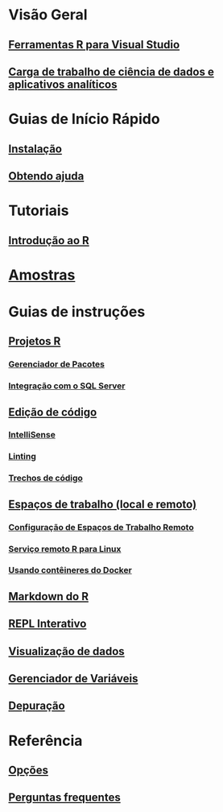 # Visão Geral
## [Ferramentas R para Visual Studio](index.md)
## [Carga de trabalho de ciência de dados e aplicativos analíticos](data-science-workload.md)
# Guias de Início Rápido
## [Instalação](installation.md)
## [Obtendo ajuda](getting-started-help.md)
# Tutoriais
## [Introdução ao R](getting-started-with-r.md)
# [Amostras](getting-started-samples.md)
# Guias de instruções
## [Projetos R](projects.md)
### [Gerenciador de Pacotes](package-manager.md)
### [Integração com o SQL Server](sql-server.md)
## [Edição de código](code-editing.md)
### [IntelliSense](code-intellisense.md)
### [Linting](code-linting.md)
### [Trechos de código](code-snippets.md)
## [Espaços de trabalho (local e remoto)](workspaces.md)
### [Configuração de Espaços de Trabalho Remoto](workspaces-remote-setup.md)
### [Serviço remoto R para Linux](workspaces-remote-r-service-for-linux.md)
### [Usando contêineres do Docker](workspaces-using-docker-containers.md)
## [Markdown do R](rmarkdown.md)
## [REPL Interativo](interactive-repl.md)
## [Visualização de dados](visualizing-data.md)
## [Gerenciador de Variáveis](variable-explorer.md)
## [Depuração](debugging.md)
# Referência
## [Opções](options.md)
## [Perguntas frequentes](faq.md)
